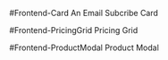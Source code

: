 #Frontend-Card
An Email Subcribe Card

#Frontend-PricingGrid
Pricing Grid 

#Frontend-ProductModal
Product Modal
